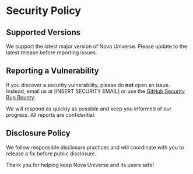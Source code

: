 # Security Policy

## Supported Versions

We support the latest major version of Nova Universe. Please update to the latest release before reporting issues.

## Reporting a Vulnerability

If you discover a security vulnerability, please do **not** open an issue. Instead, email us at [INSERT SECURITY EMAIL] or use the [GitHub Security Bug Bounty](https://bounty.github.com/).

We will respond as quickly as possible and keep you informed of our progress. All reports are confidential.

## Disclosure Policy

We follow responsible disclosure practices and will coordinate with you to release a fix before public disclosure.

Thank you for helping keep Nova Universe and its users safe!
